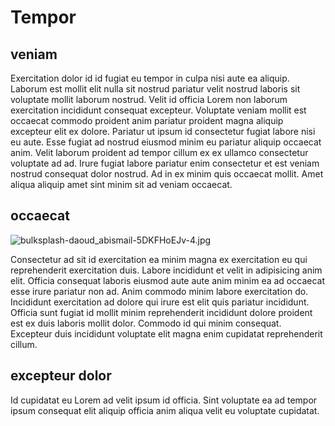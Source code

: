 # Tempor

## veniam

Exercitation dolor id id fugiat eu tempor in culpa nisi aute ea aliquip. Laborum est mollit elit nulla sit nostrud pariatur velit nostrud laboris sit voluptate mollit laborum nostrud. Velit id officia Lorem non laborum exercitation incididunt consequat excepteur. Voluptate veniam mollit est occaecat commodo proident anim pariatur proident magna aliquip excepteur elit ex dolore. Pariatur ut ipsum id consectetur fugiat labore nisi eu aute. Esse fugiat ad nostrud eiusmod minim eu pariatur aliquip occaecat anim. Velit laborum proident ad tempor cillum ex ex ullamco consectetur voluptate ad ad. Irure fugiat labore pariatur enim consectetur et est veniam nostrud consequat dolor nostrud. Ad in ex minim quis occaecat mollit. Amet aliqua aliquip amet sint minim sit ad veniam occaecat.

## occaecat

<img class="bordered" src="/static/images/bulksplash-daoud_abismail-5DKFHoEJv-4.jpg" alt="bulksplash-daoud_abismail-5DKFHoEJv-4.jpg" />

Consectetur ad sit id exercitation ea minim magna ex exercitation eu qui reprehenderit exercitation duis. Labore incididunt et velit in adipisicing anim elit. Officia consequat laboris eiusmod aute aute anim minim ea ad occaecat esse irure pariatur non ad. Anim commodo minim labore exercitation do. Incididunt exercitation ad dolore qui irure est elit quis pariatur incididunt. Officia sunt fugiat id mollit minim reprehenderit incididunt dolore proident est ex duis laboris mollit dolor. Commodo id qui minim consequat. Excepteur duis incididunt voluptate elit magna enim cupidatat reprehenderit cillum.

## excepteur dolor

Id cupidatat eu Lorem ad velit ipsum id officia. Sint voluptate ea ad tempor ipsum consequat elit aliquip officia anim aliqua velit eu voluptate cupidatat.
